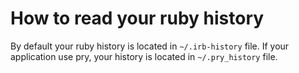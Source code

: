 # How to read your ruby history

By default your ruby history is located in `~/.irb-history` file. If your application use pry, your history is located in `~/.pry_history` file.
